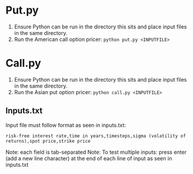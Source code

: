 # Put.py
1. Ensure Python can be run in the directory this sits and place input files in the same directory.
2. Run the American call option pricer:
```python put.py <INPUTFILE>```

# Call.py
1. Ensure Python can be run in the directory this sits and place input files in the same directory.
2. Run the Asian put option pricer:
```python call.py <INPUTFILE>```

## Inputs.txt
Input file must follow format as seen in inputs.txt:

```risk-free interest rate,time in years,timesteps,sigma (volatility of returns),spot price,strike price```

Note: each field is tab-separated
Note: To test multiple inputs: press enter (add a new line character) at the end of each line of input as seen in inputs.txt
